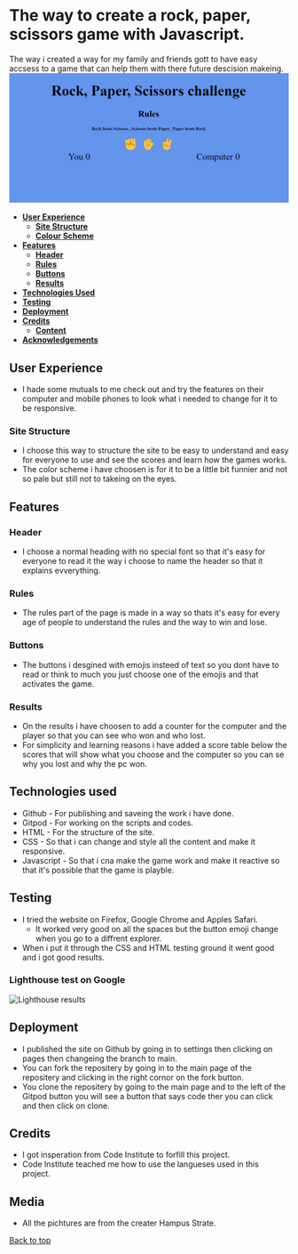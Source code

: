 # The way to create a rock, paper, scissors game with Javascript.
The way i created a way for my family and friends gott to have easy accsess to a game that can help them with there future descision makeing.
![Starter page for the website](assets/image/main.png)

* [**User Experience**](<#user-experience>)
    * [**Site Structure**](<#site-structure>)
    * [**Colour Scheme**](<#site-structure>)
* [**Features**](<#features>)
    * [**Header**](<#header>)
    * [**Rules**](<#rules>)
    * [**Buttons**](<#buttons>)
    * [**Results**](<#result>)
* [**Technologies Used**](<#technologies-used>)
* [**Testing**](<#testing>)
* [**Deployment**](<#deployment>)
* [**Credits**](<#credits>)
    * [**Content**](<#content>)
*  [**Acknowledgements**](<#acknowledgements>)

## User Experience
* I hade some mutuals to me check out and try the features on their computer and mobile phones to look what i needed to change for it to be responsive.
### Site Structure
* I choose this way to structure the site to be easy to understand and easy for everyone to use and see the scores and learn how the games works.
* The color scheme i have choosen is for it to be a little bit funnier and not so pale but still not to takeing on the eyes.

## Features
### Header
* I choose a normal heading with no special font so that it's easy for everyone to read it the way i choose to name the header so that it explains evverything.
### Rules
* The rules part of the page is made in a way so thats it's easy for every age of people to understand the rules and the way to win and lose.
### Buttons
* The buttons i desgined with emojis insteed of text so you dont have to read or think to much you just choose one of the emojis and that activates the game.
### Results
* On the results i have choosen to add a counter for the computer and the player so that you can see who won and who lost.
* For simplicity and learning reasons i have added a score table below the scores that will show what you choose and the computer so you can se why you lost and why the pc won.

## Technologies used
* Github - For publishing and saveing the work i have done.
* Gitpod - For working on the scripts and codes.
* HTML - For the structure of the site.
* CSS - So that i can change and style all the content and make it responsive.
* Javascript - So that i cna make the game work and make it reactive so that it's possible that the game is playble.
## Testing
* I tried the website on Firefox, Google Chrome and Apples Safari.
    * It worked very good on all the spaces but the button emoji change when you go to a diffrent explorer.
* When i put it through the CSS and HTML testing ground it went good and i got good results.
### Lighthouse test on Google
![Lighthouse results](assets/image/Sk%C3%A4rmbild%202022-10-31%20101150.png)

## Deployment
* I published the site on Github by going in to settings then clicking on pages then changeing the branch to main.
* You can fork the repositery by going in to the main page of the repositery and clicking in the right cornor on the fork button.
* You clone the repositery by going to the main page and to the left of the Gitpod button you will see a button that says code ther you can click and then click on clone.

## Credits
* I got insperation from Code Institute to forfill this project.
* Code Institute teached me how to use the langueses used in this project.

## Media
* All the pichtures are from the creater Hampus Strate.

[Back to top](<#user-experience>)